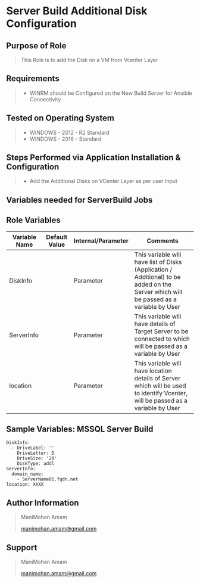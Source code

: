 # Server Build Additional Disk Configuration

## Purpose of Role
> This Role is to add the Disk on a VM from Vcenter Layer

Requirements
------------
>- WINRM should be Configured on the New Build Server for Ansible Connectivity

Tested on Operating System
--------------------------
>- WINDOWS - 2012 - R2 Standard
>- WINDOWS - 2016 - Standard

## Steps Performed via Application Installation & Configuration
>- Add the Additional Disks on VCenter Layer as per user Input

## Variables needed for ServerBuild Jobs

Role Variables
--------------
| Variable Name | Default Value | Internal/Parameter | Comments |
|---------------|---------------|--------------------|----------------|
| DiskInfo |  | Parameter | This variable will have list of Disks (Application / Additional) to be added on the Server which will be passed as a variable by User |
| ServerInfo |  | Parameter | This variable will have details of Target Server to be connected to which will be passed as a variable by User |
| location |  | Parameter | This variable will have location details of Server which will be used to identify Vcenter, will be passed as a variable by User |

## Sample Variables: MSSQL Server Build
```
DiskInfo:
  - DriveLabel: ''
    DriveLetter: D
    DriveSize: '20'
    DiskType: addl
ServerInfo:
  domain_name:
    - ServerName01.fqdn.net
location: XXXX
```

Author Information
------------------

>ManiMohan Amam
> 
>manimohan.amam@gmail.com

Support
-------

>ManiMohan Amam
> 
>manimohan.amam@gmail.com
